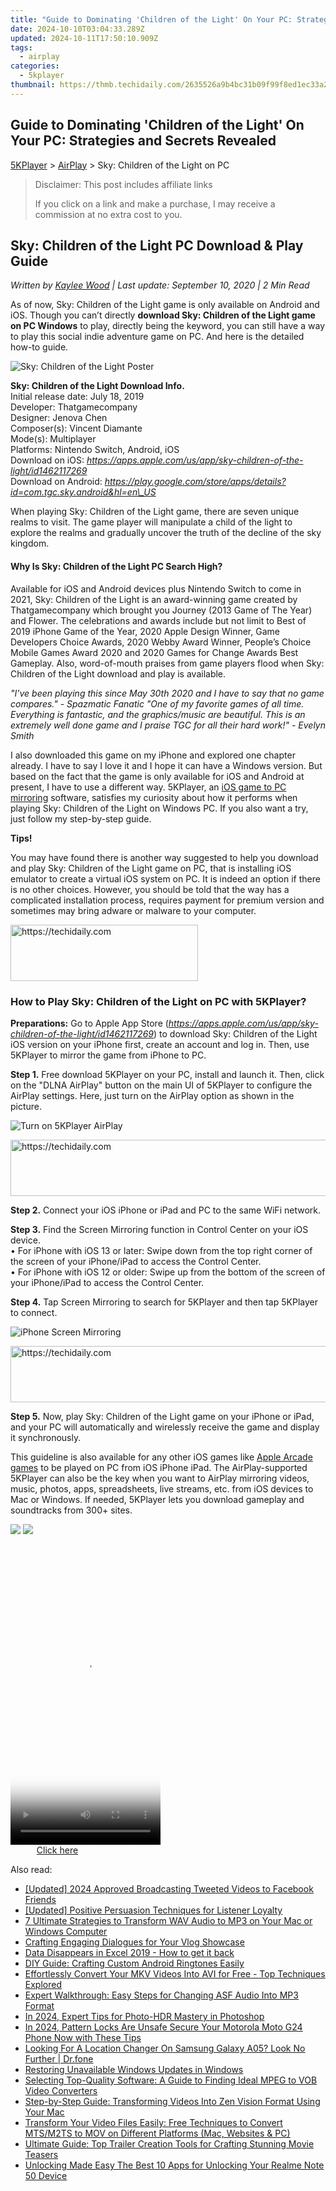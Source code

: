 ```yaml
---
title: "Guide to Dominating 'Children of the Light' On Your PC: Strategies and Secrets Revealed"
date: 2024-10-10T03:04:33.289Z
updated: 2024-10-11T17:50:10.909Z
tags:
  - airplay
categories:
  - 5kplayer
thumbnail: https://thmb.techidaily.com/2635526a9b4bc31b09f99f8ed1ec33a28f3bd1734d6693f161ca45fe2a6deac2.jpg
---
```


## Guide to Dominating 'Children of the Light' On Your PC: Strategies and Secrets Revealed

[5KPlayer](https://tools.techidaily.com/5kplayer/products/) \> [AirPlay](https://tools.techidaily.com/5kplayer/airplay/) \> Sky: Children of the Light on PC

>  Disclaimer: This post includes affiliate links
>
>  If you click on a link and make a purchase, I may receive a commission at no extra cost to you.
>

## Sky: Children of the Light PC Download & Play Guide

 _Written by [Kaylee Wood](https://www.quora.com/profile/Amanda-Hu-21) | Last update: September 10, 2020 | 2 Min Read_

As of now, Sky: Children of the Light game is only available on Android and iOS. Though you can’t directly **download Sky: Children of the Light game on PC Windows** to play, directly being the keyword, you can still have a way to play this social indie adventure game on PC. And here is the detailed how-to guide.

![Sky: Children of the Light Poster](https://www.5kplayer.com/airplay/img/sky-children-of-the-light-poster.jpg) 

**Sky: Children of the Light Download Info.**  
 Initial release date: July 18, 2019  
 Developer: Thatgamecompany  
 Designer: Jenova Chen  
 Composer(s): Vincent Diamante  
 Mode(s): Multiplayer  
 Platforms: Nintendo Switch, Android, iOS  
 Download on iOS: _https://apps.apple.com/us/app/sky-children-of-the-light/id1462117269_  
 Download on Android: _https://play.google.com/store/apps/details?id=com.tgc.sky.android&hl=en\_US_ 

When playing Sky: Children of the Light game, there are seven unique realms to visit. The game player will manipulate a child of the light to explore the realms and gradually uncover the truth of the decline of the sky kingdom.

#### **Why Is Sky: Children of the Light PC Search High?**

Available for iOS and Android devices plus Nintendo Switch to come in 2021, Sky: Children of the Light is an award-winning game created by Thatgamecompany which brought you Journey (2013 Game of The Year) and Flower. The celebrations and awards include but not limit to Best of 2019 iPhone Game of the Year, 2020 Apple Design Winner, Game Developers Choice Awards, 2020 Webby Award Winner, People’s Choice Mobile Games Award 2020 and 2020 Games for Change Awards Best Gameplay. Also, word-of-mouth praises from game players flood when Sky: Children of the Light download and play is available.

_"I've been playing this since May 30th 2020 and I have to say that no game compares." - Spazmatic Fanatic_ 
 _"One of my favorite games of all time. Everything is fantastic, and the graphics/music are beautiful. This is an extremely well done game and I praise TGC for all their hard work!" - Evelyn Smith_

I also downloaded this game on my iPhone and explored one chapter already. I have to say I love it and I hope it can have a Windows version. But based on the fact that the game is only available for iOS and Android at present, I have to use a different way. 5KPlayer, an [iOS game to PC mirroring](https://tools.techidaily.com/5kplayer/airplay/) software, satisfies my curiosity about how it performs when playing Sky: Children of the Light on Windows PC. If you also want a try, just follow my step-by-step guide.

**Tips!**

You may have found there is another way suggested to help you download and play Sky: Children of the Light game on PC, that is installing iOS emulator to create a virtual iOS system on PC. It is indeed an option if there is no other choices. However, you should be told that the way has a complicated installation process, requires payment for premium version and sometimes may bring adware or malware to your computer.

<!-- affiliate ads begin -->
<a href="https://aligracehair.sjv.io/c/5597632/2036496/19272" target="_top" id="2036496">
  <img src="//a.impactradius-go.com/display-ad/19272-2036496" border="0" alt="https://techidaily.com" width="300" height="90"/>
</a>
<img height="0" width="0" src="https://aligracehair.sjv.io/i/5597632/2036496/19272" style="position:absolute;visibility:hidden;" border="0" />
<!-- affiliate ads end -->

### How to Play Sky: Children of the Light on PC with 5KPlayer?

**Preparations:** Go to Apple App Store (_https://apps.apple.com/us/app/sky-children-of-the-light/id1462117269_) to download Sky: Children of the Light iOS version on your iPhone first, create an account and log in. Then, use 5KPlayer to mirror the game from iPhone to PC.

**Step 1.** Free download 5KPlayer on your PC, install and launch it. Then, click on the "DLNA AirPlay" button on the main UI of 5KPlayer to configure the AirPlay settings. Here, just turn on the AirPlay option as shown in the picture.

![Turn on 5KPlayer AirPlay](https://www.5kplayer.com/airplay/img/turn-on-airplay-5kplayer.jpg) 

<!-- affiliate ads begin -->
<a href="https://imp.i357552.net/c/5597632/977686/11832" target="_top" id="977686">
  <img src="//a.impactradius-go.com/display-ad/11832-977686" border="0" alt="https://techidaily.com" width="728" height="90"/>
</a>
<img height="0" width="0" src="https://imp.i357552.net/i/5597632/977686/11832" style="position:absolute;visibility:hidden;" border="0" />
<!-- affiliate ads end -->

**Step 2.** Connect your iOS iPhone or iPad and PC to the same WiFi network.

**Step 3.** Find the Screen Mirroring function in Control Center on your iOS device.  
 • For iPhone with iOS 13 or later: Swipe down from the top right corner of the screen of your iPhone/iPad to access the Control Center.  
 • For iPhone with iOS 12 or older: Swipe up from the bottom of the screen of your iPhone/iPad to access the Control Center.

**Step 4.** Tap Screen Mirroring to search for 5KPlayer and then tap 5KPlayer to connect.

![iPhone Screen Mirroring](https://www.5kplayer.com/airplay/img/iphone-screen-mirroring.jpg) 

<!-- affiliate ads begin -->
<a href="https://appsumo.8odi.net/c/5597632/2118323/7443" target="_top" id="2118323">
  <img src="//a.impactradius-go.com/display-ad/7443-2118323" border="0" alt="https://techidaily.com" width="728" height="90"/>
</a>
<img height="0" width="0" src="https://appsumo.8odi.net/i/5597632/2118323/7443" style="position:absolute;visibility:hidden;" border="0" />
<!-- affiliate ads end -->

**Step 5\.** Now, play Sky: Children of the Light game on your iPhone or iPad, and your PC will automatically and wirelessly receive the game and display it synchronously.

This guideline is also available for any other iOS games like [Apple Arcade games](https://tools.techidaily.com/5kplayer/airplay/) to be played on PC from iOS iPhone iPad. The AirPlay-supported 5KPlayer can also be the key when you want to AirPlay mirroring videos, music, photos, apps, spreadsheets, live streams, etc. from iOS devices to Mac or Windows. If needed, 5KPlayer lets you download gameplay and soundtracks from 300+ sites.

[![](https://www.5kplayer.com/airplay/../button/freedownwhitewin.png)](https://tools.techidaily.com/5kplayer/products/) [![](https://www.5kplayer.com/airplay/../button/freedownbackmac.png)](https://tools.techidaily.com/5kplayer/products/)

<!-- affiliate ads begin -->
<span id="1770776">
					<video width="240" height="480" style="cursor:pointer"
           poster="//a.impactradius-go.com/display-clicktoplayimage/1770776.png"
           onclick="if(!this.playClicked){this.play();this.setAttribute('controls',true);this.playClicked=true;}">
	   <source src="//a.impactradius-go.com/display-ad/20702-1770776">
	   <img src="//a.impactradius-go.com/display-clicktoplayimage/1770776.png" style="border: none; height: 100%; width: 100%; object-fit: contain">
	</video>
	<div style="width:150px;text-align:center"><a href="javascript:window.open(decodeURIComponent('https%3A%2F%2Ftokenmetrics.sjv.io%2Fc%2F5597632%2F1770776%2F20702'), '_blank');void(0);">Click here</a></div>
</span>
<img height="0" width="0" src="https://imp.pxf.io/i/5597632/1770776/20702" style="position:absolute;visibility:hidden;" border="0" />
<!-- affiliate ads end -->

<ins class="adsbygoogle"
     style="display:block"
     data-ad-format="autorelaxed"
     data-ad-client="ca-pub-7571918770474297"
     data-ad-slot="1223367746"></ins>

<ins class="adsbygoogle"
     style="display:block"
     data-ad-client="ca-pub-7571918770474297"
     data-ad-slot="8358498916"
     data-ad-format="auto"
     data-full-width-responsive="true"></ins>

<span class="atpl-alsoreadstyle">Also read:</span>
<div><ul>
<li><a href="https://twitter-videos.techidaily.com/updated-2024-approved-broadcasting-tweeted-videos-to-facebook-friends/"><u>[Updated] 2024 Approved Broadcasting Tweeted Videos to Facebook Friends</u></a></li>
<li><a href="https://youtube-docs.techidaily.com/ed-positive-persuasion-techniques-for-listener-loyalty/"><u>[Updated] Positive Persuasion Techniques for Listener Loyalty</u></a></li>
<li><a href="https://media-tips.techidaily.com/7-ultimate-strategies-to-transform-wav-audio-to-mp3-on-your-mac-or-windows-computer/"><u>7 Ultimate Strategies to Transform WAV Audio to MP3 on Your Mac or Windows Computer</u></a></li>
<li><a href="https://extra-hints.techidaily.com/crafting-engaging-dialogues-for-your-vlog-showcase/"><u>Crafting Engaging Dialogues for Your Vlog Showcase</u></a></li>
<li><a href="https://phone-solutions.techidaily.com/data-disappears-in-excel-2019-how-to-get-it-back-by-stellar-guide/"><u>Data Disappears in Excel 2019 - How to get it back</u></a></li>
<li><a href="https://media-tips.techidaily.com/diy-guide-crafting-custom-android-ringtones-easily/"><u>DIY Guide: Crafting Custom Android Ringtones Easily</u></a></li>
<li><a href="https://media-tips.techidaily.com/1723620218630-effortlessly-convert-your-mkv-videos-into-avi-for-free-top-techniques-explored/"><u>Effortlessly Convert Your MKV Videos Into AVI for Free - Top Techniques Explored</u></a></li>
<li><a href="https://media-tips.techidaily.com/expert-walkthrough-easy-steps-for-changing-asf-audio-into-mp3-format/"><u>Expert Walkthrough: Easy Steps for Changing ASF Audio Into MP3 Format</u></a></li>
<li><a href="https://fox-friendly.techidaily.com/in-2024-expert-tips-for-photo-hdr-mastery-in-photoshop/"><u>In 2024, Expert Tips for Photo-HDR Mastery in Photoshop</u></a></li>
<li><a href="https://easy-unlock-android.techidaily.com/in-2024-pattern-locks-are-unsafe-secure-your-motorola-moto-g24-phone-now-with-these-tips-by-drfone-android/"><u>In 2024, Pattern Locks Are Unsafe Secure Your Motorola Moto G24 Phone Now with These Tips</u></a></li>
<li><a href="https://fake-location.techidaily.com/looking-for-a-location-changer-on-samsung-galaxy-a05-look-no-further-drfone-by-drfone-virtual-android/"><u>Looking For A Location Changer On Samsung Galaxy A05? Look No Further | Dr.fone</u></a></li>
<li><a href="https://win11-tips.techidaily.com/restoring-unavailable-windows-updates-in-windows/"><u>Restoring Unavailable Windows Updates in Windows</u></a></li>
<li><a href="https://media-tips.techidaily.com/selecting-top-quality-software-a-guide-to-finding-ideal-mpeg-to-vob-video-converters/"><u>Selecting Top-Quality Software: A Guide to Finding Ideal MPEG to VOB Video Converters</u></a></li>
<li><a href="https://media-tips.techidaily.com/step-by-step-guide-transforming-videos-into-zen-vision-format-using-your-mac/"><u>Step-by-Step Guide: Transforming Videos Into Zen Vision Format Using Your Mac</u></a></li>
<li><a href="https://media-tips.techidaily.com/transform-your-video-files-easily-free-techniques-to-convert-mtsm2ts-to-mov-on-different-platforms-mac-websites-and-pc/"><u>Transform Your Video Files Easily: Free Techniques to Convert MTS/M2TS to MOV on Different Platforms (Mac, Websites & PC)</u></a></li>
<li><a href="https://media-tips.techidaily.com/ultimate-guide-top-trailer-creation-tools-for-crafting-stunning-movie-teasers/"><u>Ultimate Guide: Top Trailer Creation Tools for Crafting Stunning Movie Teasers</u></a></li>
<li><a href="https://easy-unlock-android.techidaily.com/unlocking-made-easy-the-best-10-apps-for-unlocking-your-realme-note-50-device-by-drfone-android/"><u>Unlocking Made Easy The Best 10 Apps for Unlocking Your Realme Note 50 Device</u></a></li>
</ul></div>

